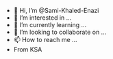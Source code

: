 - 👋 Hi, I’m @Sami-Khaled-Enazi
- 👀 I’m interested in ...
- 🌱 I’m currently learning ...
- 💞️ I’m looking to collaborate on ...
- 📫 How to reach me ...
- From KSA 
<!---
Sami-Khaled-Enazi/Sami-Khaled-Enazi is a ✨ special ✨ repository because its `README.md` (this file) appears on your GitHub profile.
You can click the Preview link to take a look at your changes.
--->
